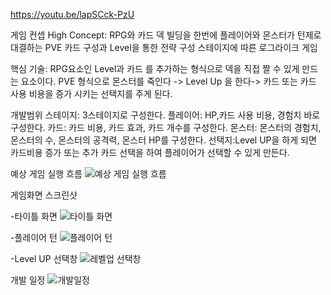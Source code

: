https://youtu.be/lapSCck-PzU

게임 컨셉
High Concept: RPG와 카드 덱 빌딩을 한번에
플레이어와 몬스터가 턴제로 대결하는 PVE
카드 구성과 Level을 통한 전략 구성
스테이지에 따른 로그라이크 게임

핵심 기술: RPG요소인 Level과 카드 를 추가하는 형식으로 덱을 직접 짤 수 있게 만드는 요소이다.
PVE 형식으로 몬스터를 죽인다 -> Level Up 을 한다-> 카드 또는 카드 사용 비용을 증가 시키는 선택지를 주게 된다.

개발범위
스테이지: 3스테이지로 구성한다.
플레이어: HP,카드 사용 비용, 경험치 바로 구성한다.
카드: 카드 비용, 카드 효과, 카드 개수를 구성한다.
몬스터: 몬스터의 경험치, 몬스터의 수, 몬스터의 공격력, 몬스터 HP를 구성한다.
선택지:Level UP을 하게 되면 카드비용 증가 또는 추가 카드 선택을 하여 플레이어가 선택할 수 있게 만든다.

예상 게임 실행 흐름
![예상 게임 실행 흐름](https://user-images.githubusercontent.com/55368765/113500913-bddf7400-955c-11eb-8fb1-31da8a697628.png)

게임화면 스크린샷

-타이틀 화면
![타이틀 화면](https://user-images.githubusercontent.com/55368765/113500993-39412580-955d-11eb-8daf-408f33fc3f31.png)

-플레이어 턴
![플레이어 턴](https://user-images.githubusercontent.com/55368765/113501006-4d852280-955d-11eb-9f6d-f453c575a6af.png)

-Level UP 선택창
![레벨업 선택창](https://user-images.githubusercontent.com/55368765/113501011-55dd5d80-955d-11eb-8c4b-5cb795cd390f.png)

개발 일정
![개발일정](https://user-images.githubusercontent.com/55368765/113500923-c9cb3600-955c-11eb-960e-b587df5b3e9f.png)
